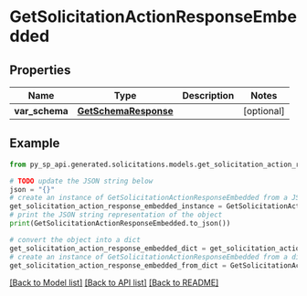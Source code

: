 # GetSolicitationActionResponseEmbedded


## Properties

Name | Type | Description | Notes
------------ | ------------- | ------------- | -------------
**var_schema** | [**GetSchemaResponse**](GetSchemaResponse.md) |  | [optional] 

## Example

```python
from py_sp_api.generated.solicitations.models.get_solicitation_action_response_embedded import GetSolicitationActionResponseEmbedded

# TODO update the JSON string below
json = "{}"
# create an instance of GetSolicitationActionResponseEmbedded from a JSON string
get_solicitation_action_response_embedded_instance = GetSolicitationActionResponseEmbedded.from_json(json)
# print the JSON string representation of the object
print(GetSolicitationActionResponseEmbedded.to_json())

# convert the object into a dict
get_solicitation_action_response_embedded_dict = get_solicitation_action_response_embedded_instance.to_dict()
# create an instance of GetSolicitationActionResponseEmbedded from a dict
get_solicitation_action_response_embedded_from_dict = GetSolicitationActionResponseEmbedded.from_dict(get_solicitation_action_response_embedded_dict)
```
[[Back to Model list]](../README.md#documentation-for-models) [[Back to API list]](../README.md#documentation-for-api-endpoints) [[Back to README]](../README.md)


